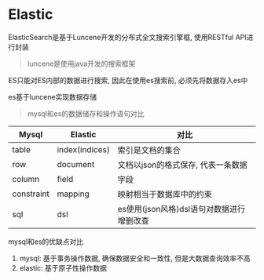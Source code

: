 # Elastic

ElasticSearch是基于Luncene开发的分布式全文搜索引擎框, 使用RESTful API进行封装

> luncene是使用java开发的搜索框架

ES只能对ES内部的数据进行搜索, 因此在使用es搜索前, 必须先将数据存入es中

es基于luncene实现数据存储

> mysql和es的数据储存和操作语句对比

| Mysql      | Elastic        | 对比                                      |
| ---------- | -------------- | ----------------------------------------- |
| table      | index(indices) | 索引是文档的集合                          |
| row        | document       | 文档以json的格式保存, 代表一条数据        |
| column     | field          | 字段                                      |
| constraint | mapping        | 映射相当于数据库中的约束                  |
| sql        | dsl            | es使用(json风格)dsl语句对数据进行增删改查 |

mysql和es的优缺点对比

1. mysql: 基于事务操作数据, 确保数据安全和一致性, 但是大数据查询效率不高
2. elastic: 基于原子性操作数据